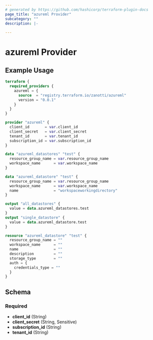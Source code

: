 ```yaml
---
# generated by https://github.com/hashicorp/terraform-plugin-docs
page_title: "azureml Provider"
subcategory: ""
description: |-
  
---
```


# azureml Provider



## Example Usage

```terraform
terraform {
  required_providers {
    azureml = {
      source  = "registry.terraform.io/zanotti/azureml"
      version = "0.0.1"
    }
  }
}

provider "azureml" {
  client_id       = var.client_id
  client_secret   = var.client_secret
  tenant_id       = var.tenant_id
  subscription_id = var.subscription_id
}

data "azureml_datastores" "test" {
  resource_group_name = var.resource_group_name
  workspace_name      = var.workspace_name
}

data "azureml_datastore" "test" {
  resource_group_name = var.resource_group_name
  workspace_name      = var.workspace_name
  name                = "workspaceworkingdirectory"
}

output "all_datastores" {
  value = data.azureml_datastores.test
}
output "single_datastore" {
  value = data.azureml_datastore.test
}

resource "azureml_datastore" "test" {
  resource_group_name = ""
  workspace_name      = ""
  name                = ""
  description         = ""
  storage_type        = ""
  auth = {
    credentials_type = ""
  }
}
```

<!-- schema generated by tfplugindocs -->
## Schema

### Required

- **client_id** (String)
- **client_secret** (String, Sensitive)
- **subscription_id** (String)
- **tenant_id** (String)
